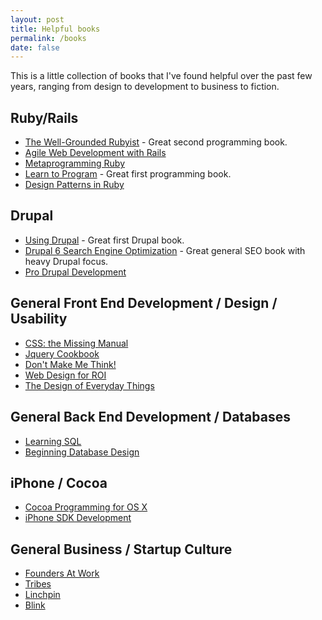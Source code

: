 ```yaml
---
layout: post
title: Helpful books
permalink: /books
date: false
---
```


This is a little collection of books that I've found helpful over the past few years, ranging from design to development to business to fiction.

## Ruby/Rails

* [The Well-Grounded Rubyist](http://amazon.com/dp/1933988657 "Amazon.com: The Well-Grounded Rubyist (9781933988658): David A. Black: Books") - Great second programming book.
* [Agile Web Development with Rails](http://amazon.com/dp/1934356549 "Amazon.com: Agile Web Development with Rails (9781934356548): Sam Ruby, Dave Thomas, David Heinemeier Hansson: Books")
* [Metaprogramming Ruby](http://amazon.com/dp/1934356476 "Amazon.com: Metaprogramming Ruby: Program Like the Ruby Pros (9781934356470): Paolo Perrotta: Books")
* [Learn to Program](http://amazon.com/dp/1934356360 "Amazon.com: Learn to Program, Second Edition (The Facets of Ruby Series) (9781934356364): Chris Pine: Books") - Great first programming book.
* [Design Patterns in Ruby](http://amazon.com/dp/0321490452 "Amazon.com: Design Patterns in Ruby (9780321490452): Russ Olsen: Books")

## Drupal

* [Using Drupal](http://amazon.com/dp/0596515804 "Amazon.com: Using Drupal (9780596515805): Angela Byron, Addison Berry, Nathan Haug, Jeff Eaton, James Walker, Jeff Robbins: Books") - Great first Drupal book.
* [Drupal 6 Search Engine Optimization](http://amazon.com/dp/1847198228 "Amazon.com: Drupal 6 Search Engine Optimization (9781847198228): Benjamin Finklea: Books") - Great general SEO book with heavy Drupal focus.
* [Pro Drupal Development](http://amazon.com/dp/1430209895 "Amazon.com: Pro Drupal Development, Second Edition (9781430209898): John K. VanDyk: Books")

## General Front End Development / Design / Usability

* [CSS: the Missing Manual](http://amazon.com/dp/0596802447 "Amazon.com: CSS: The Missing Manual (9780596802448): David Sawyer McFarland: Books")
* [Jquery Cookbook](http://amazon.com/dp/0596159773 "Amazon.com: jQuery Cookbook: Solutions &amp; Examples for jQuery Developers (Animal Guide) (9780596159771): Cody Lindley: Books")
* [Don't Make Me Think!](http://amazon.com/dp/0321344758 "Amazon.com: Don&#39;t Make Me Think: A Common Sense Approach to Web Usability, 2nd Edition (9780321344755): Steve Krug: Books")
* [Web Design for ROI](http://amazon.com/dp/0321489829 "Amazon.com: Web Design for ROI: Turning Browsers into Buyers &amp; Prospects into Leads (9780321489821): Lance Loveday, Sandra Niehaus: Books")
* [The Design of Everyday Things](http://amazon.com/dp/0465067107 "Amazon.com: The Design of Everyday Things (9780465067107): Donald A. Norman: Books")

## General Back End Development / Databases

* [Learning SQL](http://amazon.com/dp/0596520832 "Amazon.com: Learning SQL (9780596520830): Alan Beaulieu: Books")
* [Beginning Database Design](http://amazon.com/dp/1590597699 "Amazon.com: Beginning Database Design: From Novice to Professional (9781590597699): Clare Churcher: Books")

## iPhone / Cocoa

* [Cocoa Programming for OS X](http://amazon.com/dp/0321503619 "Amazon.com: Cocoa(R) Programming for Mac(R) OS X (3rd Edition) (9780321503619): Aaron Pablo Hillegass: Books")
* [iPhone SDK Development](http://amazon.com/dp/1934356255 "Amazon.com: iPhone SDK Development (The Pragmatic Programmers) (9781934356258): Bill Dudney, Christopher Adamson: Books")

## General Business / Startup Culture

* [Founders At Work](http://amazon.com/dp/1430210788 "Amazon.com: Founders at Work: Stories of Startups&#39; Early Days (Recipes: a Problem-Solution Ap) (9781430210788): Jessica Livingston: Books")
* [Tribes](http://amazon.com/dp/1591842336 "Amazon.com: Tribes: We Need You to Lead Us (9781591842330): Seth Godin: Books")
* [Linchpin](http://amazon.com/dp/1591843162 "Amazon.com: Linchpin: Are You Indispensable? (9781591843160): Seth Godin: Books")
* [Blink](http://amazon.com/dp/0316010669 "Amazon.com: Blink: The Power of Thinking Without Thinking (9780316010665): Malcolm Gladwell: Books")
